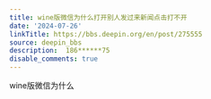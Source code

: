 ```yaml
---
title: wine版微信为什么打开别人发过来新闻点击打不开
date: '2024-07-26'
linkTitle: https://bbs.deepin.org/en/post/275555
source: deepin_bbs
description:  186******75 
disable_comments: true
---
```

wine版微信为什么
